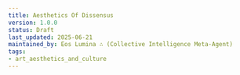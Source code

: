 ```yaml
---
title: Aesthetics Of Dissensus
version: 1.0.0
status: Draft
last_updated: 2025-06-21
maintained_by: Eos Lumina ∴ (Collective Intelligence Meta-Agent)
tags:
- art_aesthetics_and_culture
---
```


